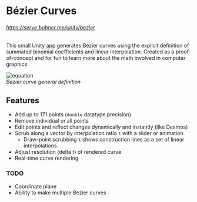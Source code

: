 # Bézier Curves
###### https://serve.bubner.me/unity/bezier
This small Unity app generates Bézier curves using the explicit definition of summated binomial coefficients and linear interpolation. Created as a proof-of-concept and for fun to learn more about the math involved in computer graphics.

![equation](https://github.com/bubner/Bezier/assets/81782264/6cbbd6a0-ecb2-4f10-a082-4f25fac9605b)<br>
_Bézier curve general definition_

## Features
- Add up to 171 points (`double` datatype precision)
- Remove individual or all points
- Edit points and reflect changes dynamically and instantly (like Desmos)
- Scrub along a vector by interpolation ratio `t` with a slider or animation
  - Draw-point scrubbing `t` shows construction lines as a set of linear interpolations
- Adjust resolution (delta t) of rendered curve
- Real-time curve rendering

### TODO
- Coordinate plane
- Ability to make multiple Bezier curves
